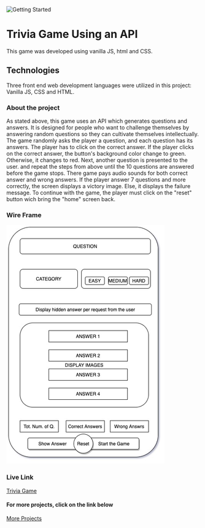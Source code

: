 ![Getting Started](ezgif.com-gif-maker-2.gif)

# Trivia Game Using an API
This game was developed using vanilla JS, html and CSS.

## Technologies
Three front end web development languages were utilized in this project: Vanilla JS, CSS and HTML.

### About the project
As stated above, this game uses an API which generates questions and answers. It is designed for people who want to challenge themselves by answering random questions so they can cultivate themselves intellectually. The game randomly asks the player a question, and each question has its answers. The player has to click on the correct answer. If the player clicks on the correct answer, the button's background color change to green. Otherwise, it changes to red.
Next, another question is presented to the user. and repeat the steps from above until the 10 questions are answered before the game stops. There game pays audio sounds for both correct answer and wrong answers. If the player answer 7 questions and more correctly, the screen displays a victory image. Else, it displays the failure message. To continue with the game, the player must click on the "reset" button wich bring the "home" screen back.

### Wire Frame

![Getting Started](wireFrame.jpg)

### Live Link
[Trivia Game](https://shindanosingi.github.io/bembe-trivia/)

#### For more projects, click on the link below
[More Projects](https://github.com/ShindanoSingi)
